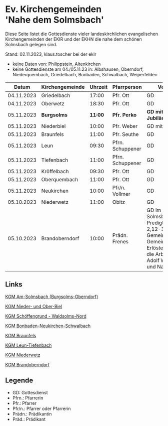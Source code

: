 # Ev. Kirchengemeinden<br>'Nahe dem Solmsbach'
Diese Seite listet die Gottesdienste vieler landeskirchlichen evangelischen Kirchengemeinden
der EKIR und der EKHN die nahe dem schönen Solmsbach gelegen sind.

Stand: 02.11.2023, klaus.toscher bei der ekir
- keine Daten von: Philippstein, Altenkirchen
- keine Gottesdienste am 04./05.11.23 in: Albshausen, Oberndorf, Niederquembach, Griedelbach, Bonbaden, Schwalbach, Weiperfelden

Datum        | Kirchengemeinde | Uhrzeit    | Pfarrperson       | Veranstaltung |
------------ | --------------- | ---------- | ----------------- | ------------- |
04.11.2023   | Griedelbach     | 17:00      | Pfr. Ott          | GD            |
04.11.2023   | Oberwetz        | 18:30      | Pfr. Ott          | GD            |
05.11.2023   | **Burgsolms**   | **11:00**  | **Pfr. Perko**    | **GD mit Jubiläumskonfirmation**  | 
05.11.2023   | Niederbiel      | 10:00      | Pfr. Weber        | GD mit Abendmahl |
05.11.2023   | Braunfels       | 11:00      | Pfr. Seuthe       | GD            |
05.11.2023   | Leun            | 09:30      | Pfrn. Schuppener  | GD            |
05.11.2023   | Tiefenbach      | 11:00      | Pfrn. Schuppener  | GD            |
05.11.2023   | Kröffelbach     | 09:30      | Pfr. Ott          | GD            |
05.11.2023   | Oberquembach    | 11:00      | Pfr. Ott          | GD            |
05.11.2023   | Neukirchen      | 10:00      | Pfr/n. Vollmer    | GD            |
05.10.2023   | Niederwetz      | 11:00      | Obitz             | GD            |
05.10.2023   | Brandoberndorf  | 10:00      | Prädn. Frenes     | GD im Haus Solmsbachtal, Predigttext: 1 Johannes 2,12-14, Predigtthema: Gemeine als Gemeinschaft der Erlösten, Kollekte für die Arbeit des Gustav Adolf Werks in Hessen und Nassau   |


## Links

[KGM Am-Solmsbach (Burgsolms-Oberndorf)](https://burgsolms.ekir.de)

[KGM Nieder- und Ober-Biel](http://www.kirche-niederbiel.de/termine)

[KGM Schöffengrund - Waldsolms-Nord](https://schoeffengrund-waldsolms.ekir.de)

[KGM Bonbaden-Neukirchen-Schwalbach](https://www.evangelisch-bonbaden-schwalbach-neukirchen.de/gottesdienste/)

[KGM Braunfels](https://www.evangelisch-in-braunfels.de)

[KGM Leun-Tiefenbach](https://ol.wittich.de/titel/1108/)

[KGM Niederwetz](https://www.kirchengemeinde-nwrk.de/gemeinde-info/niederwetz/)

[KGM Brandoberndorf](https://ol.wittich.de/titel/1212/)


## Legende
- GD: Gottesdienst
- Pfrn.: Pfarrerin
- Pfr.: Pfarrer
- Pfr/n.: Pfarrer oder Pfarrerin
- Prädn.: Prädikantin
- Präd.: Prädikant
